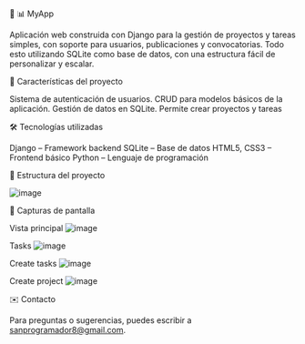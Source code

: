 🚀 📊 MyApp 

Aplicación web construida con Django para la gestión de proyectos y tareas simples, con soporte para usuarios, publicaciones y convocatorias. Todo esto utilizando SQLite como base de datos, con una estructura fácil de personalizar y escalar.

📌 Características del proyecto

Sistema de autenticación de usuarios.
CRUD para modelos básicos de la aplicación.
Gestión de datos en SQLite.
Permite crear proyectos y tareas

🛠 Tecnologías utilizadas

Django – Framework backend
SQLite – Base de datos
HTML5, CSS3 – Frontend básico
Python – Lenguaje de programación

📂 Estructura del proyecto

![image](https://github.com/user-attachments/assets/783ad60c-3ee5-4b8e-9abd-41aad7c3e553)

📸 Capturas de pantalla

Vista principal
![image](https://github.com/user-attachments/assets/b5203633-b8ba-4c61-8e28-69e7eebf499a)

Tasks
![image](https://github.com/user-attachments/assets/570578fc-6a13-4ecc-b590-dfa6719ac5c5)

Create tasks
![image](https://github.com/user-attachments/assets/7515a6b7-0a43-4818-aeec-3edd4fe3dd01)

Create project
![image](https://github.com/user-attachments/assets/ebed6970-0044-4ee5-803b-d3036964aa48)

✉️ Contacto

Para preguntas o sugerencias, puedes escribir a sanprogramador8@gmail.com.
